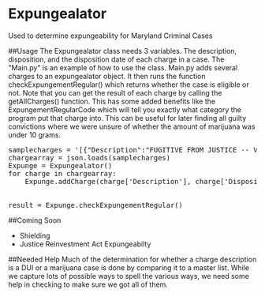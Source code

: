 # Expungealator
Used to determine expungeability for Maryland Criminal Cases

##Usage
The Expungealator class needs 3 variables. The description, disposition, and the disposition date of each charge in a case. The "Main.py" is an example of how to use the class. Main.py adds
several charges to an expungealator object. It then runs the function checkExpungementRegular() which returns whether the case is eligible or not. Note that you can get the result of each
charge by calling the getAllCharges() function. This has some added benefits like the ExpungementRegularCode which will tell you exactly what category the program put that charge into. This can be useful
for later finding all guilty convictions where we were unsure of whether the amount of marijuana was under 10 grams.
<pre>
samplecharges = '[{"Description":"FUGITIVE FROM JUSTICE -- VA","Disposition":"DISMISSED","DispositionDate":"2005-04-22"},{"Description":"RESISTING ARREST","Disposition":"STET","DispositionDate":"1992-09-02"},{"Description":"MAL DEST PROP\/VALU LESS 300","Disposition":"STET","DispositionDate":"1992-09-02"}]'
chargearray = json.loads(samplecharges)
Expunge = Expungealator()
for charge in chargearray:
    Expunge.addCharge(charge['Description'], charge['Disposition'], charge['DispositionDate'])


result = Expunge.checkExpungementRegular()
</pre>

##Coming Soon
- Shielding
- Justice Reinvestment Act Expungeabilty

##Needed Help
Much of the determination for whether a charge description is a DUI or a marijuana case is done by comparing it to a master list. While we capture lots of possible ways to spell the various ways,
we need some help in checking to make sure we got all of them.